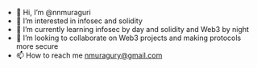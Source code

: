 - 👋 Hi, I’m @nnmuraguri
- 👀 I’m interested in infosec and solidity 
- 🌱 I’m currently learning infosec by day and solidity and Web3 by night 
- 💞️ I’m looking to collaborate on Web3 projects and making protocols more secure  
- 📫 How to reach me nmuragury@gmail.com

<!---
nnmuraguri/nnmuraguri is a ✨ special ✨ repository because its `README.md` (this file) appears on your GitHub profile.
You can click the Preview link to take a look at your changes.
--->
